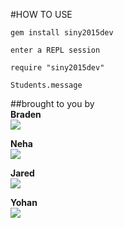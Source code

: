 #HOW TO USE  

`gem install siny2015dev`  

`enter a REPL session`

`require "siny2015dev"`  

`Students.message`  

##brought to you by  
**Braden**  
![](http://i.giphy.com/11KwSr3SElvVQI.gif)  

**Neha**  
![](http://i.giphy.com/14cF3BtmNmSGfC.gif)  

**Jared**  
![](http://i.giphy.com/WUuBBKNChNnzy.gif)  

**Yohan**  
![](http://i.giphy.com/OZaEOUnVK0vJu.gif)  

  
